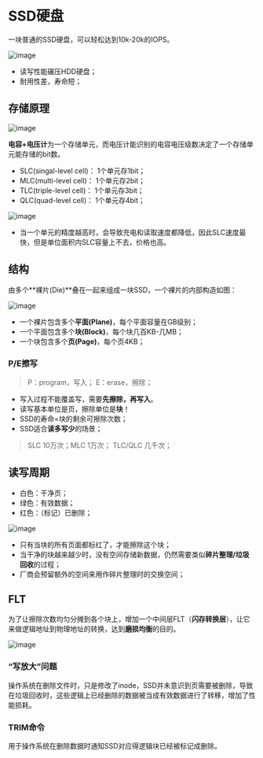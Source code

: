 # SSD硬盘

一块普通的SSD硬盘，可以轻松达到10k-20k的IOPS。

![image](https://raw.githubusercontent.com/ingangi/blog/master/img/ssd_diff.jpeg)

- 读写性能碾压HDD硬盘；
- 耐用性差，寿命短；

## 存储原理

![image](https://raw.githubusercontent.com/ingangi/blog/master/img/ssd_cell.jpeg)

**电容+电压计**为一个存储单元，而电压计能识别的电容电压级数决定了一个存储单元能存储的bit数。

- SLC(singal-level cell)：  1个单元存1bit；
- MLC(multi-level cell)：   1个单元存2bit；
- TLC(triple-level cell)：  1个单元存3bit；
- QLC(quad-level cell)：    1个单元存4bit；

![image](https://raw.githubusercontent.com/ingangi/blog/master/img/ssd_tlc.jpeg)

- 当一个单元的精度越高时，会导致充电和读取速度都降低，因此SLC速度最快，但是单位面积内SLC容量上不去，价格也高。

## 结构

由多个**裸片(Die)**叠在一起来组成一块SSD，一个裸片的内部构造如图：

![image](https://raw.githubusercontent.com/ingangi/blog/master/img/ssd_die.jpeg)

- 一个裸片包含多个**平面(Plane)**，每个平面容量在GB级别；
- 一个平面包含多个**块(Block)**，每个块几百KB-几MB；
- 一个块包含多个**页(Page)**，每个页4KB；

### P/E擦写

> P：program，写入； E：erase，擦除；

- 写入过程不能覆盖写，需要**先擦除，再写入**。
- 读写基本单位是页，擦除单位是**块**！
- SSD的寿命=块的剩余可擦除次数；
- SSD适合**读多写少**的场景；

> SLC 10万次；MLC 1万次； TLC/QLC 几千次；

## 读写周期

- 白色：干净页；
- 绿色：有效数据；
- 红色：（标记）已删除；

![image](https://raw.githubusercontent.com/ingangi/blog/master/img/ssd_rw.jpeg)

- 只有当块的所有页面都标红了，才能擦除这个块；
- 当干净的块越来越少时，没有空间存储新数据，仍然需要类似**碎片整理/垃圾回收**的过程；
- 厂商会预留额外的空间来用作碎片整理时的交换空间；

## FLT

为了让擦除次数均匀分摊到各个块上，增加一个中间层FLT（**闪存转换层**），让它来做逻辑地址到物理地址的转换，达到**磨损均衡**的目的。

![image](https://raw.githubusercontent.com/ingangi/blog/master/img/ssd_flt.jpeg)


### “写放大”问题

操作系统在删除文件时，只是修改了inode，SSD并未意识到页需要被删除，导致在垃圾回收时，这些逻辑上已经删除的数据被当成有效数据进行了转移，增加了性能损耗。

### TRIM命令

用于操作系统在删除数据时通知SSD对应得逻辑块已经被标记成删除。